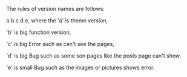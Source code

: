 The rules of version names are follows:

a.b.c.d.e, where the 'a' is theme version, 

'b' is big function version, 

'c' is big Error such as can't see the pages, 

'd' is big Bug such as some son pages like the posts page can't show, 

'e' is small Bug such as the images or pictures shows error. 